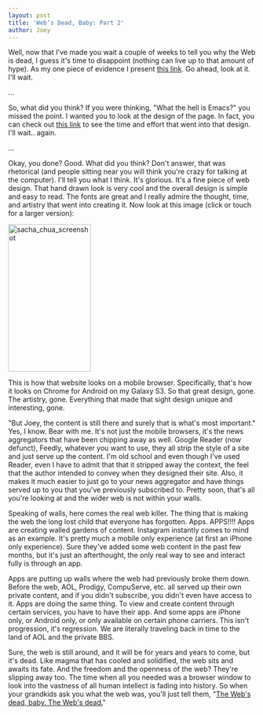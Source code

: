 ```yaml
---
layout: post
title: 'Web’s Dead, Baby: Part 2'
author: Joey
---
```

Well, now that I've made you wait a couple of weeks to tell you why the Web is dead, I guess it's time to disappoint (nothing can live up to that amount of hype). As my one piece of evidence I present <a href="http://sachachua.com/blog/2013/05/how-to-learn-emacs-a-hand-drawn-one-pager-for-beginners/" target="_blank">this link</a>. Go ahead, look at it. I'll wait.

...

So, what did you think? If you were thinking, "What the hell is Emacs?" you missed the point. I wanted you to look at the design of the page. In fact, you can check out <a href="http://sachachua.com/blog/2013/05/how-to-make-a-hand-drawn-highlighted-web-page-header/" target="_blank">this link</a> to see the time and effort that went into that design.  I'll wait.. again.

...

Okay, you done? Good. What did you think? Don't answer, that was rhetorical (and people sitting near you will think you're crazy for talking at the computer). I'll tell you what I think. It's glorious. It's a fine piece of web design. That hand drawn look is very cool and the overall design is simple and easy to read.  The fonts are great and I really admire the thought, time, and artistry that went into creating it. Now look at this image (click or touch for a larger version):

<a href="{{ site.github.url }}/assets/sacha_chua_screenshot.png"><img src="{{ site.github.url }}/assets/sacha_chua_screenshot.png" alt="sacha_chua_screenshot" width="168" height="300" class="alignnone size-medium wp-image-1062" /></a>

This is how that website looks on a mobile browser. Specifically, that's how it looks on Chrome for Android on my Galaxy S3. So that great design, gone. The artistry, gone. Everything that made that sight design unique and interesting, gone.

"But Joey, the content is still there and surely that is what's most important." Yes, I know. Bear with me. It's not just the mobile browsers, it's the news aggregators that have been chipping away as well. Google Reader (now defunct), Feedly, whatever you want to use, they all strip the style of a site and just serve up the content. I'm old school and even though I've used Reader, even I have to admit that that it stripped away the context, the feel that the author intended to convey when they designed their site. Also, it makes it much easier to just go to your news aggregator and have things served up to you that you've previously subscribed to. Pretty soon, that's all you're looking at and the wider web is not within your walls.

Speaking of walls, here comes the real web killer. The thing that is making the web the long lost child that everyone has forgotten. Apps. APPS!!!! Apps are creating walled gardens of content. Instagram instantly comes to mind as an example. It's pretty much a mobile only experience (at first an iPhone only experience). Sure they've added some web content in the past few months, but it's just an afterthought, the only real way to see and interact fully is through an app.

Apps are putting up walls where the web had previously broke them down. Before the web, AOL, Prodigy, CompuServe, etc. all served up their own private content, and if you didn't subscribe, you didn't even have access to it. Apps are doing the same thing. To view and create content through certain services, you have to have their app. And some apps are iPhone only, or Android only, or only available on certain phone carriers. This isn't progression, it's regression. We are literally traveling back in time to the land of AOL and the private BBS.

Sure, the web is still around, and it will be for years and years to come, but it's dead. Like magma that has cooled and solidified, the web sits and awaits its fate. And the freedom and the openness of the web? They're slipping away too. The time when all you needed was a browser window to look into the vastness of all human intellect is fading into history. So when your grandkids ask you what the web was, you'll just tell them, "<a href="http://youtu.be/y7Yp2L6c2KM" target="_blank">The Web's dead, baby. The Web's dead.</a>"
